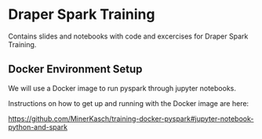 # Draper Spark Training

Contains slides and notebooks with code and excercises for Draper Spark Training. 

## Docker Environment Setup 

We will use a Docker image to run pyspark through jupyter notebooks.

Instructions on how to get up and running with the Docker image are here:

https://github.com/MinerKasch/training-docker-pyspark#jupyter-notebook-python-and-spark

